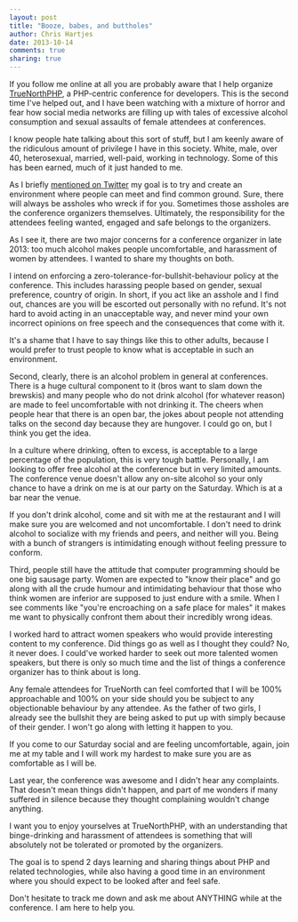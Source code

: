 ```yaml
---
layout: post
title: "Booze, babes, and buttholes"
author: Chris Hartjes
date: 2013-10-14
comments: true
sharing: true
---
```

If you follow me online at all you are probably aware that I help organize
[TrueNorthPHP](http://truenorthphp.ca), a PHP-centric conference for developers.
This is the second time I've helped out, and I have been watching with a mixture
of horror and fear how social media networks are filling up with tales of
excessive alcohol consumption and sexual assaults of female attendees at
conferences.

I know people hate talking about this sort of stuff, but I am keenly aware
of the ridiculous amount of privilege I have in this society. White, male,
over 40, heterosexual, married, well-paid, working in technology. Some of
this has been earned, much of it just handed to me.

As I briefly [mentioned on Twitter](https://twitter.com/grmpyprogrammer/status/389825655460073472)
my goal is to try and create an environment where people can meet and find
common ground. Sure, there will always be assholes who wreck if for you.
Sometimes those assholes are the conference organizers themselves. Ultimately,
the responsibility for the attendees feeling wanted, engaged and safe belongs
to the organizers.

As I see it, there are two major concerns for a conference organizer in late
2013: too much alcohol makes people uncomfortable, and harassment of women
by attendees. I wanted to share my thoughts on both.

I intend on enforcing a zero-tolerance-for-bullshit-behaviour policy at the conference.
This includes harassing people based on gender, sexual preference, country of
origin. In short, if you act like an asshole and I find out, chances are you
will be escorted out personally with no refund. It's not hard to avoid acting
in an unacceptable way, and never mind your own incorrect opinions on free
speech and the consequences that come with it. 

It's a shame that I have to say things like this to other adults, because I 
would prefer to trust people to know what is acceptable in such an environment.

Second, clearly, there is an alcohol problem in general at conferences. There
is a huge cultural component to it (bros want to slam down the brewskis) and
many people who do not drink alcohol (for whatever reason) are made to feel
uncomfortable with not drinking it. The cheers when people hear that there
is an open bar, the jokes about people not attending talks on the second day
because they are hungover. I could go on, but I think you get the idea.

In a culture where drinking, often to excess, is acceptable to a large percentage
of the population, this is very tough battle. Personally, I am looking to offer
free alcohol at the conference but in very limited amounts. The conference venue
doesn't allow any on-site alcohol so your only chance to have a drink on me 
is at our party on the Saturday. Which is at a bar near the venue. 

If you don't drink alcohol, come and sit with me at the restaurant and I will
make sure you are welcomed and not uncomfortable. I don't need to drink alcohol to
socialize with my friends and peers, and neither will you. Being with a bunch
of strangers is intimidating enough without feeling pressure to conform.

Third, people still have the attitude that computer programming should be one
big sausage party. Women are expected to "know their place" and go along
with all the crude humour and intimidating behaviour that those who think
women are inferior are supposed to just endure with a smile. When I see
comments like "you're encroaching on a safe place for males" it makes me
want to physically confront them about their incredibly wrong ideas.

I worked hard to attract women speakers who would provide interesting content
to my conference. Did things go as well as I thought they could? No, it never
does. I could've worked harder to seek out more talented women speakers, but
there is only so much time and the list of things a conference organizer
has to think about is long. 

Any female attendees for TrueNorth can feel comforted that I will be 100%
approachable and 100% on your side should you be subject to any objectionable
behaviour by any attendee. As the father of two girls, I already see the 
bullshit they are being asked to put up with simply because of their gender.
I won't go along with letting it happen to you.

If you come to our Saturday social and are feeling uncomfortable, again, join
me at my table and I will work my hardest to make sure you are as comfortable
as I will be. 

Last year, the conference was awesome and I didn't hear any complaints. That
doesn't mean things didn't happen, and part of me wonders if many suffered in
silence because they thought complaining wouldn't change anything.

I want you to enjoy yourselves at TrueNorthPHP, with an
understanding that binge-drinking and harassment of attendees is something
that will absolutely not be tolerated or promoted by the organizers. 

The goal is to spend 2 days learning and sharing things about PHP and related
technologies, while also having a good time in an environment where you should
expect to be looked after and feel safe.

Don't hesitate to track me down and ask me about ANYTHING while at the 
conference. I am here to help you.
